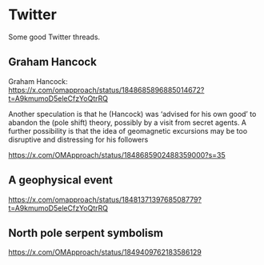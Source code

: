 # Twitter

Some good Twitter threads.

## Graham Hancock

Graham Hancock:
https://x.com/omapproach/status/1848685896885014672?t=A9kmumoD5eleCfzYoQtrRQ

Another speculation is that he (Hancock) was ‘advised for his own good’ to abandon the (pole shift) theory, possibly by a visit from secret agents. A further possibility is that the idea of geomagnetic excursions may be too disruptive and distressing for his followers

https://x.com/OMApproach/status/1848685902488359000?s=35

## A geophysical event

https://x.com/omapproach/status/1848137139768508779?t=A9kmumoD5eleCfzYoQtrRQ

## North pole serpent symbolism

https://x.com/OMApproach/status/1849409762183586129